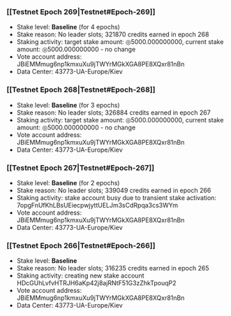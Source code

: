 ### [[Testnet Epoch 269|Testnet#Epoch-269]]
* Stake level: **Baseline** (for 4 epochs)
* Stake reason: No leader slots; 321870 credits earned in epoch 268
* Staking activity: target stake amount: ◎5000.000000000, current stake amount: ◎5000.000000000 - no change
* Vote account address: JBiEMMmug6np1kmxuXu9jTWYrMGkXGA8PE8XQxr81nBn
* Data Center: 43773-UA-Europe/Kiev
### [[Testnet Epoch 268|Testnet#Epoch-268]]
* Stake level: **Baseline** (for 3 epochs)
* Stake reason: No leader slots; 326884 credits earned in epoch 267
* Staking activity: target stake amount: ◎5000.000000000, current stake amount: ◎5000.000000000 - no change
* Vote account address: JBiEMMmug6np1kmxuXu9jTWYrMGkXGA8PE8XQxr81nBn
* Data Center: 43773-UA-Europe/Kiev
### [[Testnet Epoch 267|Testnet#Epoch-267]]
* Stake level: **Baseline** (for 2 epochs)
* Stake reason: No leader slots; 339049 credits earned in epoch 266
* Staking activity: stake account busy due to transient stake activation: 7opgFnUfKhLBsUEiecpwjyttUELJm3sCdRpqa3cs3WYm
* Vote account address: JBiEMMmug6np1kmxuXu9jTWYrMGkXGA8PE8XQxr81nBn
* Data Center: 43773-UA-Europe/Kiev
### [[Testnet Epoch 266|Testnet#Epoch-266]]
* Stake level: **Baseline**
* Stake reason: No leader slots; 316235 credits earned in epoch 265
* Staking activity: creating new stake account HDcGUhLvfvHTRJH6aKp42j8ajRNtF51G3zZhkTpouqP2
* Vote account address: JBiEMMmug6np1kmxuXu9jTWYrMGkXGA8PE8XQxr81nBn
* Data Center: 43773-UA-Europe/Kiev